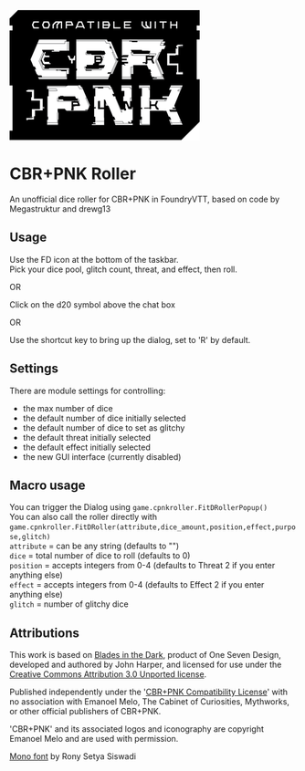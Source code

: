 ![Compatible with CBR+PNK](images/cbrpnk_compatible_fill.png)

# CBR+PNK Roller

An unofficial dice roller for CBR+PNK in FoundryVTT, based on code by Megastruktur and drewg13<br>

## Usage

Use the FD icon at the bottom of the taskbar.<br>
Pick your dice pool, glitch count, threat, and effect, then roll.<br>

OR

Click on the d20 symbol above the chat box

OR

Use the shortcut key to bring up the dialog, set to 'R' by default.

## Settings

There are module settings for controlling:<br>
- the max number of dice<br>
- the default number of dice initially selected<br>
- the default number of dice to set as glitchy<br>
- the default threat initially selected<br>
- the default effect initially selected<br>
- the new GUI interface (currently disabled)<br>

## Macro usage

You can trigger the Dialog using `game.cpnkroller.FitDRollerPopup()`<br>
You can also call the roller directly with `game.cpnkroller.FitDRoller(attribute,dice_amount,position,effect,purpose,glitch)`<br>
`attribute` = can be any string (defaults to "")<br>
`dice` = total number of dice to roll (defaults to 0)<br>
`position` = accepts integers from 0-4 (defaults to Threat 2 if you enter anything else)<br>
`effect` = accepts integers from 0-4 (defaults to Effect 2 if you enter anything else)<br>
`glitch` = number of glitchy dice<br>

## Attributions
This work is based on [Blades in the Dark](http://www.bladesinthedark.com/), product of One Seven Design, developed and authored by John Harper, and licensed for use under the [Creative Commons Attribution 3.0 Unported license](http://creativecommons.org/licenses/by/3.0/).

Published independently under the '[CBR+PNK Compatibility License](https://emanoelmelo.itch.io/cbrpnk-toolkit)' with no association with Emanoel Melo, The Cabinet of Curiosities, Mythworks, or other official publishers of CBR+PNK.

'CBR+PNK' and its associated logos and iconography are copyright Emanoel Melo and are used with permission.

[Mono font](https://www.fontspace.com/mono-font-f57596) by Rony Setya Siswadi
